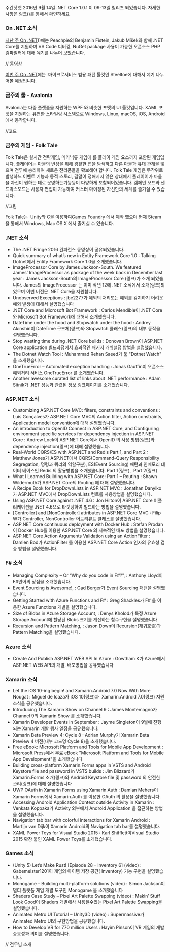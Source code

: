 주간닷넷 2016년 9월 14일
.NET Core 1.0.1 이 09-13일 릴리즈 되었습니다. 자세한 사항은 링크()를 통해서 확인하세요

### On .NET 소식
[지난 주 On .NET]()()에는 Peachpie의  Benjamin Fistein, Jakub Míšek와 함께 .NET Core를 지원하며 VS Code 디버깅, NuGet package 사용이 가능한 오픈소스 PHP 컴파일러에 대해 얘기를 나누어 보았습니다. 

// 동영상

[이번 주 On .NET]()에는  마이크로서비스 범용 패턴 툴킷인  Steeltoe에 대해서 얘기 나누어볼 예정입니다. 

### 금주의 툴 - Avalonia
Avalonia는 다중 플렛폼을 지원하는 WPF 와 비슷한 포멧의  UI 툴킷입니다. XAML 포멧을 지원하는 유연한 스타일링 시스템으로 Windows, Linux, macOS, iOS, Android에서 동작합니다.

//코드

### 금주의 게임 - Folk Tale
Folk Tale은 실시간 전략게임, 메카닉류 게임에 롤 플레이 게임 요소까지 포함된 게임입니다. 플레이어는 마을의 번성을 위해 광활한 맵을 탐색하고 다른 마을과 유대 관계을 맻으며 전투에 승리하여 새로운 전리품들을 확보해야 합니다. Folk Tale 게임은 무작위로 발생하느 이벤트 기능과 동적 스토리, 결말이 정해지지 않은 상태에서 플레이어가 마을을 자신이 원하는 데로 운영하는기능등이 다양하게 포함되어있습니다. 캠페인 모드와 샌드박스모드는 사용자 편집이 가능하여 커스터 마이징된 자신만의 세계를 즐기실 수 있습니다.

//그림

Folk Tale는  Unity와 C을 이용하여Games Foundry 에서 제작 했으며 현재 Steam을 통해서 Windows, Mac OS X 에서 즐기실 수 있습니다. 


### .NET 소식
* The .NET Fringe 2016 컨퍼런스 동영상이 공유되었습니다..
* Quick summary of what’s new in Entity Framework Core 1.0 : Talking Dotnet에서 Entity Framework Core 1.0을 소개했습니다.
* ImageProcessor Core by James Jackson-South. We featured James’ ImageProcessor as package of the week back in December last year : James Jackson-South의 ImageProcessor Core (링크)가 소개 되었습니다. James의  ImageProcessor 는 이미 작년 12에 .NET 소식에서 소개(링크)되었으며 이번 버전은 .NET Core을 지원합니다.
* Unobserved Exceptions : jbe2277가 예외의 처리또는 예외를 감지하기 어려운 예외 발생에 대해서 설명했습니다
* .NET Core and Microsoft Bot Framework : Carlos Mendible이 .NET Core와 Microsoft Bot Framework에 대해서 소개했습니다.
* DateTime under the hood and Stopwatch under the hood : Andrey Akinshin이 DateTime 구조체(링크)와 Stopwatch 클래스(링크)의 내부 동작을 설명했습니다. 
* Stop wasting time during .NET Core builds : Donovan Brown이 ASP.NET Core application 빌드과정에서 효과적인 패키지 캐쉬설정 방법을 설명했습니다.
* The Dotnet Watch Tool : Muhammad Rehan Saeed가 툴 "Dotnet Watch" 을 소개했습니다.
* OneTrueError – Automated exception handling : Jonas Gauffin이 오픈소스 예외처리 서비스 OneTrueError 를 소개했습니다.
* Another awesome curated list of links about .NET performance : Adam Sitnik가 .NET  성능과 관련된 정보 링크페이지를 소개했습니다.


### ASP.NET 소식
* Customizing ASP.NET Core MVC: filters, constraints and conventions :  Luís Gonçalves가 ASP.NET Core MVC의 Action filter, Action constraints, Application model convention에 대해 설명했습니다.
* An introduction to OpenID Connect in ASP.NET Core, and Configuring environment specific services for dependency injection in ASP.NET Core : Andrew Lock이 ASP.NET Core에서 OpenID 의 사용 방법(링크)와 dependency injection(링크)에 대해 설명했습니다.
* Real-World CQRS/ES with ASP.NET and Redis Part 1, and Part 2 : Matthew Jones가 ASP.NET에서 CQRS(Command-Query Responsibility Segregation, 명령과 쿼리의 역할구분), ES(Event Sourcing) 패턴과 인메모리 데이터 베이스인 Redis 의 활용방법을 소개했습니다. Part 1(링크),  Part 2(링크) 
* What I Learned Building with ASP.NET Core: Part 1 – Routing : Shawn Wildermuth가 ASP.NET Core의 Routing 에 대해 설명했습니다.
* A Recipe Book for DropDownLists in ASP.NET MVC :  Jonathan Danylko가 ASP.NET MVC에서 DropDownLists 컨트롤 사용방법을 설명했습니다.
* Using ASP.NET Core against .NET 4.6 : Jon Hilton이 ASP.NET Core 어플리케이션을 .NET 4.6으로 타켓팅하여 빌드하는 방법을 설명했습니다.
* [Controller] and [NonController] attributes in ASP.NET Core MVC : Filip W가 Controller, NonController 어트리뷰트 클래스를 설명했습니다.
* ASP.NET Core continuous deployment with Docker Hub : Stefan Prodan이 Docker Hub를 이용한 ASP.NET Core 의 지속적인 배포 방법을 설명했습니다.
* ASP.NET Core Action Arguments Validation using an ActionFilter : Damien Bod가 ActionFilter 를 이용한 ASP.NET Core Action 인자의 유효성 검증 방법을 설명했습니다.

### F# 소식
* Managing Complexity – Or “Why do you code in F#?”, : Anthony Lloyd이 F#언어의 장점을 소개했습니다.
* Event Sourcing is Awesome!, : Gad Berger가 Event Sourcing 패턴을 설명했습니다.
* Getting Started with Azure Functions and F# : Greg Shackles가 F# 을 이용한 Azure Functions 개발을 설명했습니다.
* Size of Blobs in Azure Storage Account, : Denys Kholod가 특정 Azure Storage Account에 할당된 Blobs 크기를 계산하는 함수구현을 설명했습니다
* Recursion and Pattern Matching, : Jason Down이 Recursion(재귀호출)과  Pattern Matching을 설명했습니다.

### Azure 소식
* Create And Publish ASP.NET WEB API In Azure : Gowtham K가 Azure에서 ASP.NET WEB API의 개발, 배포방법을 공유했습니다

### Xamarin 소식
* Let the iOS 10-ing begin! and Xamarin.Android 7.0 Now With More Nougat : Miguel de Icaza가 iOS 10(링크)과  Xamarin.Android 7.0(링크)  지원 소식을 공유했습니다.
* Introducing The Xamarin Show on Channel 9 : James Montemagno가 Channel 9의 Xamarin Show 를 소개했습니다.
* Xamarin Developer Events in September : Jayme Singleton이 9월에 진행되는 Xamarin 개발 행사 일정을 공유했습니다.  
* Xamarin Beta Preview 4: Cycle 8 : Adrian Murphy가 Xamarin Beta Preview 4 버전(내부 코드명 Cycle 8)을 소개했습니다.
* Free eBook: Microsoft Platform and Tools for Mobile App Development : Microsoft Press에서 무료 eBook "Microsoft Platform and Tools for Mobile App Development"을 소개했습니다
* Building cross-platform Xamarin.Forms apps in VSTS and Android Keystore file and password in VSTS builds : Jim Blizzard가  Xamarin.Forms 소개(링크)와 Android Keystore file 및 password 의 안전한 관리(링크)에 대해 설명했습니다 
* UWP OAuth in Xamarin Forms using Xamarin.Auth : Damian Mehers이 Xamarin Forms에서 Xamarin.Auth 를 이용한 OAuth 의 활용을 설명했습니다.
* Accessing Android Application Context outside Activity in Xamarin : Venkata Koppaka가 Activity 외부에서 Android Application 을 접근하는 방법을 설명했습니다.
* Navigation tab bar with colorful interactions for Xamarin Android : Martijn van Dijk이 Xamarin Android의 Navigation tab bar를 설명했습니다.
* XAML Power Toys for Visual Studio 2015 : Karl Shifflett이Visual Studio 2015 확장 툴인  XAML Power Toys를 소개했습니다.

### Games 소식
* (Unity 5) Let’s Make Rust! [Episode 28 – Inventory 6] (video) : Gabemeister1201이 게임의  아이템 저장 공간( Inventory) 기능 구현을 설명했습니다.
* Monogame – Building multi-platform solutions (video) : Simon Jackson이 멀티 플랫폼 게임 개발 도구인 Monogame 을 소개했습니다
* Shaders Case Study – Pixel Art Palette Swapping (video) :  Makin’ Stuff Look Good이 Shaders 개발에사 사용될수있는 Pixel Art Palette Swapping을 설명했습니다.
* Animated Metro UI Tutorial – Unity3D (video) : Supermassive가 Animated Metro UI의 구현방법을 공유했습니다.
* How to Develop VR for 770 million Users : Hayim Pinson이 VR 게임의  개발 중요성과 의미를 설명했습니다.




// 전무님 소개
